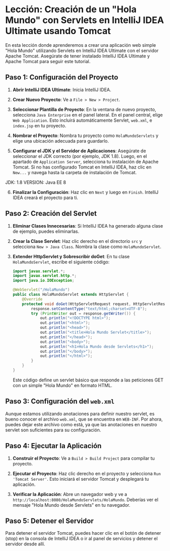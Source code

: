 # Lección: Creación de un "Hola Mundo" con Servlets en IntelliJ IDEA Ultimate usando Tomcat

En esta lección donde aprenderemos a crear una aplicación web simple "Hola Mundo" utilizando Servlets en IntelliJ IDEA Ultimate con el servidor Apache Tomcat. Asegúrate de tener instalado IntelliJ IDEA Ultimate y Apache Tomcat para seguir este tutorial.

## Paso 1: Configuración del Proyecto

1. **Abrir IntelliJ IDEA Ultimate**: Inicia IntelliJ IDEA.

2. **Crear Nuevo Proyecto**: Ve a `File > New > Project`.

3. **Seleccionar Plantilla de Proyecto**: En la ventana de nuevo proyecto, selecciona `Java Enterprise` en el panel lateral. En el panel central, elige `Web Application`. Esto incluirá automáticamente Servlet, `web.xml`, e `index.jsp` en tu proyecto.

4. **Nombrar el Proyecto**: Nombra tu proyecto como `HolaMundoServlets` y elige una ubicación adecuada para guardarlo.

5. **Configurar el JDK y el Servidor de Aplicaciones**: Asegúrate de seleccionar el JDK correcto (por ejemplo, JDK 1.8). Luego, en el apartado de `Application Server`, selecciona tu instalación de Apache Tomcat. Si no has configurado Tomcat en IntelliJ IDEA, haz clic en `New...` y navega hasta la carpeta de instalación de Tomcat.

JDK: 1.8
VERSION: Java EE 8

6. **Finalizar la Configuración**: Haz clic en `Next` y luego en `Finish`. IntelliJ IDEA creará el proyecto para ti.

## Paso 2: Creación del Servlet

1. **Eliminar Clases Innecesarias**: Si IntelliJ IDEA ha generado alguna clase de ejemplo, puedes eliminarlas.

2. **Crear la Clase Servlet**: Haz clic derecho en el directorio `src` y selecciona `New > Java Class`. Nombra la clase como `HolaMundoServlet`.

3. **Extender HttpServlet y Sobrescribir doGet**: En tu clase `HolaMundoServlet`, escribe el siguiente código:

    ```java
    import javax.servlet.*;
    import javax.servlet.http.*;
    import java.io.IOException;

    @WebServlet("/HolaMundo")
    public class HolaMundoServlet extends HttpServlet {
        @Override
        protected void doGet(HttpServletRequest request, HttpServletResponse response) throws ServletException, IOException {
            response.setContentType("text/html;charset=UTF-8");
            try (PrintWriter out = response.getWriter()) {
                out.println("<!DOCTYPE html>");
                out.println("<html>");
                out.println("<head>");
                out.println("<title>Hola Mundo Servlet</title>");
                out.println("</head>");
                out.println("<body>");
                out.println("<h1>Hola Mundo desde Servlets</h1>");
                out.println("</body>");
                out.println("</html>");
            }
        }
    }
    ```

    Este código define un servlet básico que responde a las peticiones GET con un simple "Hola Mundo" en formato HTML.

## Paso 3: Configuración del `web.xml`

Aunque estamos utilizando anotaciones para definir nuestro servlet, es bueno conocer el archivo `web.xml`, que se encuentra en `WEB-INF`. Por ahora, puedes dejar este archivo como está, ya que las anotaciones en nuestro servlet son suficientes para su configuración.

## Paso 4: Ejecutar la Aplicación

1. **Construir el Proyecto**: Ve a `Build > Build Project` para compilar tu proyecto.

2. **Ejecutar el Proyecto**: Haz clic derecho en el proyecto y selecciona `Run 'Tomcat Server'`. Esto iniciará el servidor Tomcat y desplegará tu aplicación.

3. **Verificar la Aplicación**: Abre un navegador web y ve a `http://localhost:8080/HolaMundoServlets/HolaMundo`. Deberías ver el mensaje "Hola Mundo desde Servlets" en tu navegador.

## Paso 5: Detener el Servidor

Para detener el servidor Tomcat, puedes hacer clic en el botón de detener (stop) en la consola de IntelliJ IDEA o ir al panel de servicios y detener el servidor desde allí.

